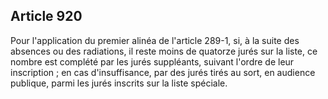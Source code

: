 Article 920
----
Pour l'application du premier alinéa de l'article 289-1, si, à la suite des
absences ou des radiations, il reste moins de quatorze jurés sur la liste, ce
nombre est complété par les jurés suppléants, suivant l'ordre de leur
inscription ; en cas d'insuffisance, par des jurés tirés au sort, en audience
publique, parmi les jurés inscrits sur la liste spéciale.
